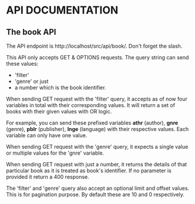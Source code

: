 # API DOCUMENTATION

## The book API
The API endpoint is http://localhost/src/api/book/. Don't forget the slash.

This API only accepts GET & OPTIONS requests. The query string can send these
values:
- 'filter'
- 'genre' or just
- a number which is the book identifier.

When sending GET request with the 'filter' query, it accepts as of now four
variables in total with their corresponding values. It will return a set of
books with their given values with OR logic.

For example, you can send these prefixed variables **athr** (author), **gnre**
(genre), **pblr** (publisher), **lnge** (language) with their respective values.
Each variable can only have one value.

When sending GET request with the 'genre' query, it expects a single value or
multiple values for the 'gnre' variable.

When sending GET request with just a number, it returns the details of that
particular book as it is treated as book's identifier. If no parameter is
provided it return a 400 response.

The 'filter' and 'genre' query also accept an optional limit and offset values.
This is for pagination purpose. By default these are 10 and 0 respectively.
